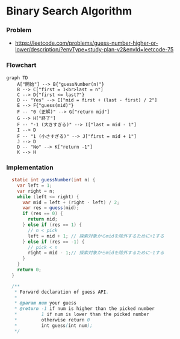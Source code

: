 # Binary Search Algorithm
### Problem
- https://leetcode.com/problems/guess-number-higher-or-lower/description/?envType=study-plan-v2&envId=leetcode-75

### Flowchart
```mermaid
graph TD
    A["開始"] --> B{"guessNumber(n)"}
    B --> C["first = 1<br>last = n"]
    C --> D{"first <= last?"}
    D -- "Yes" --> E["mid = first + (last - first) / 2"]
    E --> F{"guess(mid)"}
    F -- "0 (正解)" --> G["return mid"]
    G --> H["終了"]
    F -- "-1 (大きすぎる)" --> I["last = mid - 1"]
    I --> D
    F -- "1 (小さすぎる)" --> J["first = mid + 1"]
    J --> D
    D -- "No" --> K["return -1"]
    K --> H
```

### Implementation
```java
  static int guessNumber(int n) {
    var left = 1;
    var right = n;
    while (left <= right) {
      var mid = left + (right - left) / 2;
      var res = guess(mid);
      if (res == 0) {
        return mid;
      } else if (res == 1) {
        // n < pick
        left = mid + 1; // 探索対象からmidを除外するために+1する
      } else if (res == -1) {
        // pick < n
        right = mid - 1;// 探索対象からmidを除外するために−1する
      }
    }
    return 0;
  }

  /**
   * Forward declaration of guess API.
   * 
   * @param num your guess
   * @return -1 if num is higher than the picked number
   *         1 if num is lower than the picked number
   *         otherwise return 0
   *         int guess(int num);
   */
```